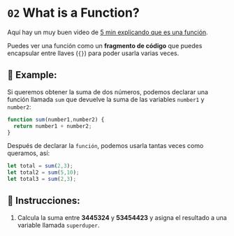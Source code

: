 # `02` What is a Function?

Aquí hay un muy buen video de [5 min explicando que es una función](https://www.youtube.com/watch?v=N8ap4k_1QEQ).

Puedes ver una función como un **fragmento de código** que puedes encapsular entre llaves (`{}`) para poder usarla varias veces.

## 📎 Example:

Si queremos obtener la suma de dos números, podemos declarar una función llamada `sum` que devuelve la suma de las variables `number1` y `number2`:

```js
function sum(number1,number2) {
  return number1 + number2;
}
```

Después de declarar la `función`, podemos usarla tantas veces como queramos, así:

```js
let total = sum(2,3);
let total2 = sum(5,10);
let total3 = sum(2,3);
```

## 📝 Instrucciones:

1. Calcula la suma entre **3445324** y **53454423** y asigna el resultado a una variable llamada `superduper`.
